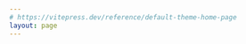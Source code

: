 ```yaml
---
# https://vitepress.dev/reference/default-theme-home-page
layout: page
---
```


<script setup lang="ts">
import ExamplePlayer from './.vitepress/components/ExamplePlayer.vue'
</script>

<ExamplePlayer />

<style>
.VPPage{
  margin-top:100px;
  text-align:center;
}
</style>
